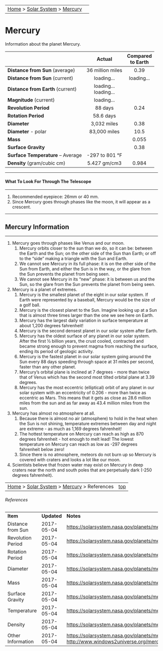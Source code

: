 <script src="../../js/whatsup.js"></script>
<script src="../../js/utils.js"></script>
<script type="text/javascript">
	var objectName ="Mercury"
	var objectDesc ="Closest Planet to the Sun"
	var objectImage="mercury.jpg"
</script>
<script type="text/javascript">
	setInterval(function(){
		fetch("../data.json")
			.then(function(response) {
				return response.json();
			})
			.then(function(data) {
				var d=new Date();
				var v=interpolate(data.Mercury.sun_distance,d.valueOf()/1000);
				document.getElementById("dist_sun").innerText=au_to_mi(v).numberFormat(3)+' miles';
				document.getElementById("dist_sun_au").innerText=v.numberFormat(3);
				var v=interpolate(data.Mercury.earth_distance,d.valueOf()/1000);
				document.getElementById("dist_earth").innerText=au_to_mi(v).numberFormat(3)+' miles';
				document.getElementById("dist_earth_light").innerText=au_to_ls(v).timeFormat()+' light-time';
				var v=data.Mercury.magnitude;
				document.getElementById("magnitude").innerText=v.numberFormat(2);
			})
			.catch(function(error) {
				console.log('error: '+error);
			});
		}, 1000);
</script>

|                                                                                           |                        |
| :---------------------------------------------------------------------------------------- | ---------------------: |
| [Home](/notes/#object-notes) > [Solar System](/notes/#solar-system) > [Mercury](#mercury) | <div id=whatsup></div> |

# Mercury

Information about the planet Mercury.

|                                   |             Actual             |        Compared<br/>to Earth         |
| --------------------------------- | :-------------------------------------: | :--------------------------------------: |
| **Distance from Sun** (average)   |            36 million miles             |                   0.39                   |
| **Distance from Sun** (current)   |  <span id="dist_sun">loading...</span>  | <span id="dist_sun_au">loading...</span> |
| **Distance from Earth** (current) | <span id="dist_earth">loading...</span><br /><span id="dist_earth_light">loading...</span> |                                       |
| **Magnitude** (current) | <span id="magnitude">loading...</span><br /> |                                        |
| **Revolution Period**             |                 88 days                 |                   0.24                   |
| **Rotation Period**               |                58.6 days                |                                        |
| **Diameter**                      |               3,032 miles               |                   0.38                   |
| **Diameter** - polar              |              83,000 miles               |                   10.5                   |
| **Mass**                          |                                       |                  0.055                   |
| **Surface Gravity**               |                                       |                   0.38                   |
| **Surface Temperature** – Average |           -297 to 801 &deg;F            |                                          |
| **Density** (gram/cubic cm)       |              5.427 gm/cm3               |                  0.984                   |

---

#### What To Look For Through The Telescope

---

1. Recommended eyepiece: 26mm or 40 mm.
2. Since Mercury goes through phases like the moon, it will appear as a crescent.

---

## Mercury Information

---

1. Mercury goes through phases like Venus and our moon.
    1. Mercury orbits closer to the sun than we do, so it can be: between the Earth and the Sun; on the other side of the Sun than Earth; or off to the “side” making a triangle with the Sun and Earth.
    2. We cannot see Mercury in its full phase: it is on the other side of the Sun from Earth, and either the Sun is in the way, or the glare from the Sun prevents the planet from being seen.
    3. We cannot see Mercury in its “new” phase: it is between us and the Sun, so the glare from the Sun prevents the planet from being seen.
2. Mercury is a planet of extremes.
    1. Mercury is the smallest planet of the eight in our solar system. If Earth were represented by a baseball, Mercury would be the size of a golf ball.
    2. Mercury is the closest planet to the Sun. Imagine looking up at a Sun that is almost three times larger than the one we see here on Earth.
    3. Mercury has the largest daily variation in surface temperature at about 1,200 degrees fahrenheit!
    4. Mercury is the second densest planet in our solar system after Earth.
    5. Mercury has the oldest surface of any planet in our solar system. After the first ½ billion years, the crust cooled, contracted and became strong enough to prevent magma from reaching the surface, ending its period of geologic activity.
    6. Mercury is the fastest planet in our solar system going around the Sun every 88 days speeding through space at 31 miles per second, faster than any other planet.
    7. Mercury’s orbital plane is inclined at 7 degrees - more than twice that of Venus which has the second most tilted orbital plane at 3.39 degrees.
    8. Mercury has the most eccentric (elliptical) orbit of any planet in our solar system with an eccentricity of 0.206 - more than twice as eccentric as Mars. This means that it gets as close as 28.6 million miles from the sun and as far away as 43.4 million miles from the sun.
3. Mercury has almost no atmosphere at all.
    1. Because there is almost no air (atmosphere) to hold in the heat when the Sun is not shining, temperature extremes between day and night are extreme - as much as 1,169 degrees fahrenheit!
    2. The hottest temperature on Mercury can reach as high as 870 degrees fahrenheit - hot enough to melt lead! The lowest temperature on Mercury can reach as low as -297 degrees fahrenheit below zero!
    3. Since there is no atmosphere, meteors do not burn up so Mercury is covered with craters and looks a lot like our moon.
4. Scientists believe that frozen water may exist on Mercury in deep craters near the north and south poles that are perpetually dark (-250 degrees fahrenheit).

|                                                                                                        |                 |
| :----------------------------------------------------------------------------------------------------- | --------------: |
| [Home](/notes/#object-notes) > [Solar System](/notes/#solar-system) > [Mercury](#mercury) > References | [top](#mercury) |

###### References

|                   |             |                                                                                                                 |
| ----------------- | ----------- | --------------------------------------------------------------------------------------------------------------- |
| **Item**          | **Updated** | **Notes**                                                                                                       |
| Distance from Sun | 2017-05-04  | <https://solarsystem.nasa.gov/planets/mercury/facts>                                                            |
| Revolution Period | 2017-05-04  | <https://solarsystem.nasa.gov/planets/mercury/facts>                                                            |
| Rotation Period   | 2017-05-04  | <https://solarsystem.nasa.gov/planets/mercury/facts>                                                            |
| Diameter          | 2017-05-04  | <https://solarsystem.nasa.gov/planets/mercury/facts>                                                            |
| Mass              | 2017-05-04  | <https://solarsystem.nasa.gov/planets/mercury/facts>                                                            |
| Surface Gravity   | 2017-05-04  | <https://solarsystem.nasa.gov/planets/mercury/facts>                                                            |
| Temperature       | 2017-05-04  | <https://solarsystem.nasa.gov/planets/mercury/facts>                                                            |
| Density           | 2017-05-04  | <https://solarsystem.nasa.gov/planets/mercury/facts>                                                            |
| Other Information | 2017-05-04  | <https://solarsystem.nasa.gov/planets/mercury/facts><br/><http://www.windows2universe.org/mercury/mercury.html> |
